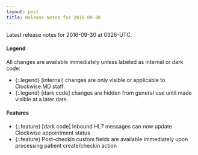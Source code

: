 ```yaml
---
layout: post
title: Release Notes for 2016-09-30
---
```


Latest release notes for 2016-09-30 at 0326-UTC.

<div class='legend' markdown='1'>

#### Legend

All changes are available immediately unless labeled as internal or dark code:

- {:.legend} [internal] changes are only visible or applicable to Clockwise.MD staff.
- {:.legend} [dark code] changes are hidden from general use until made visible at a later date.

</div>

<div class='features' markdown='1'>

#### Features

- {:.feature} [dark code] Inbound HL7 messages can now update Clockwise appointment status
- {:.feature} Post-checkin custom fields are available immediately upon processing patient create/checkin action

</div>

